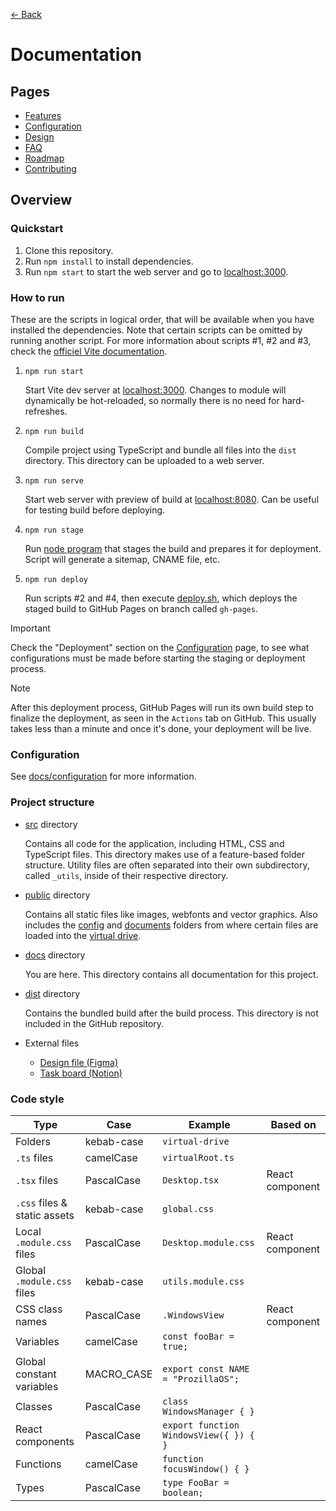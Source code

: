 [← Back](../README.md)

# Documentation

## Pages

- [Features](features/README.md)
- [Configuration](configuration/README.md)
- [Design](design/README.md)
- [FAQ](faq/README.md)
- [Roadmap](roadmap/README.md)
- [Contributing](contributing/README.md)

## Overview

### Quickstart

1. Clone this repository.
2. Run `npm install` to install dependencies.
3. Run `npm start` to start the web server and go to [localhost:3000](http://localhost:3000/).

### How to run

These are the scripts in logical order, that will be available when you have installed the dependencies. Note that certain scripts can be omitted by running another script. For more information about scripts #1, #2 and #3, check the [officiel Vite documentation](https://vitejs.dev/guide/cli.html).

1. `npm run start`

	Start Vite dev server at [localhost:3000](http://localhost:3000/). Changes to module will dynamically be hot-reloaded, so normally there is no need for hard-refreshes. 

2. `npm run build`

	Compile project using TypeScript and bundle all files into the `dist` directory. This directory can be uploaded to a web server.

3. `npm run serve`

	Start web server with preview of build at [localhost:8080](http://localhost:8080/). Can be useful for testing build before deploying.

4. `npm run stage`

	Run [node program](../src/tools/stage.ts) that stages the build and prepares it for deployment. Script will generate a sitemap, CNAME file, etc.

5. `npm run deploy`

	Run scripts #2 and #4, then execute [deploy.sh](../deploy.sh), which deploys the staged build to GitHub Pages on branch called `gh-pages`.

> [!IMPORTANT]  
> Check the "Deployment" section on the [Configuration](./configuration/README.md) page, to see what configurations must be made before starting the staging or deployment process.

> [!NOTE]  
> After this deployment process, GitHub Pages will run its own build step to finalize the deployment, as seen in the `Actions` tab on GitHub. This usually takes less than a minute and once it's done, your deployment will be live.

### Configuration

See [docs/configuration](configuration/README.md) for more information.

### Project structure

- [src](../src) directory
	
	Contains all code for the application, including HTML, CSS and TypeScript files. This directory makes use of a feature-based folder structure. Utility files are often separated into their own subdirectory, called `_utils`, inside of their respective directory.

- [public](../public) directory

	Contains all static files like images, webfonts and vector graphics. Also includes the [config](../public/config) and [documents](../public/documents) folders from where certain files are loaded into the [virtual drive](features/virtual-drive/README.md).

- [docs](.) directory

	You are here. This directory contains all documentation for this project.

- [dist](../dist) directory

	Contains the bundled build after the build process. This directory is not included in the GitHub repository.

- External files
	- [Design file (Figma)](https://www.figma.com/file/bEE5RyWgV0QILcXpZWEk2r/ProzillaOS?type=design&node-id=0%3A1&mode=design&t=7KR1tKCp9H5cK3hf-1)
	- [Task board (Notion)](https://prozilla.notion.site/8325fabca1fb4f9885b6d6dfd5aa64c8?v=1a59f7ce50914f5ea711fe6460e52868&pvs=4)

### Code style

Type | Case | Example | Based on
--- | --- | --- | ---
Folders | kebab-case | `virtual-drive` |
`.ts` files | camelCase | `virtualRoot.ts` |
`.tsx` files | PascalCase | `Desktop.tsx` | React component
`.css` files & static assets | kebab-case | `global.css` |
Local `.module.css` files | PascalCase | `Desktop.module.css` | React component
Global `.module.css` files | kebab-case | `utils.module.css` |
CSS class names | PascalCase | ```.WindowsView``` | React component
Variables | camelCase | ```const fooBar = true;``` |
Global constant variables | MACRO_CASE | ```export const NAME = "ProzillaOS";``` |
Classes | PascalCase | ```class WindowsManager { }``` |
React components | PascalCase | ```export function WindowsView({ }) { }``` |
Functions | camelCase | ```function focusWindow() { }``` |
Types | PascalCase | ```type FooBar = boolean;``` |